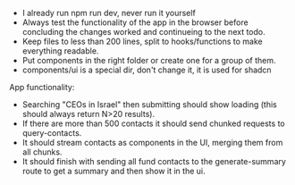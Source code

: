 - I already run npm run dev, never run it yourself
- Always test the functionality of the app in the browser before concluding the changes worked and continueing to the next todo.
- Keep files to less than 200 lines, split to hooks/functions to make everything readable.
- Put components in the right folder or create one for a group of them.
- components/ui is a special dir, don't change it, it is used for shadcn

App functionality:
- Searching "CEOs in Israel" then submitting should show loading (this should always return N>20 results).
- If there are more than 500 contacts it should send chunked requests to query-contacts.
- It should stream contacts as components in the UI, merging them from all chunks.
- It should finish with sending all fund contacts to the generate-summary route to get a summary and then show it in the ui.